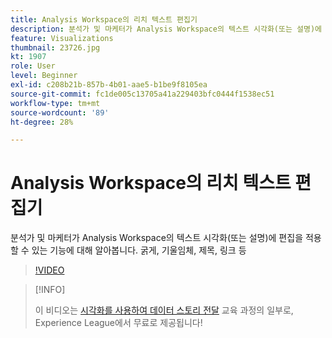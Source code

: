 ```yaml
---
title: Analysis Workspace의 리치 텍스트 편집기
description: 분석가 및 마케터가 Analysis Workspace의 텍스트 시각화(또는 설명)에 편집 기능을 적용할 수 있는 굵게, 기울임체, 제목, 링크 등에 대해 알아봅니다.
feature: Visualizations
thumbnail: 23726.jpg
kt: 1907
role: User
level: Beginner
exl-id: c208b21b-857b-4b01-aae5-b1be9f8105ea
source-git-commit: fc1de005c13705a41a229403bfc0444f1538ec51
workflow-type: tm+mt
source-wordcount: '89'
ht-degree: 28%

---
```


# Analysis Workspace의 리치 텍스트 편집기

분석가 및 마케터가 Analysis Workspace의 텍스트 시각화(또는 설명)에 편집을 적용할 수 있는 기능에 대해 알아봅니다. 굵게, 기울임체, 제목, 링크 등

>[!VIDEO](https://video.tv.adobe.com/v/23726/?quality=12&learn=on)

>[!INFO]
>
> 이 비디오는 [시각화를 사용하여 데이터 스토리 전달](https://experienceleague.adobe.com/?recommended=Analytics-U-1-2021.1.visualizations) 교육 과정의 일부로, Experience League에서 무료로 제공됩니다!
